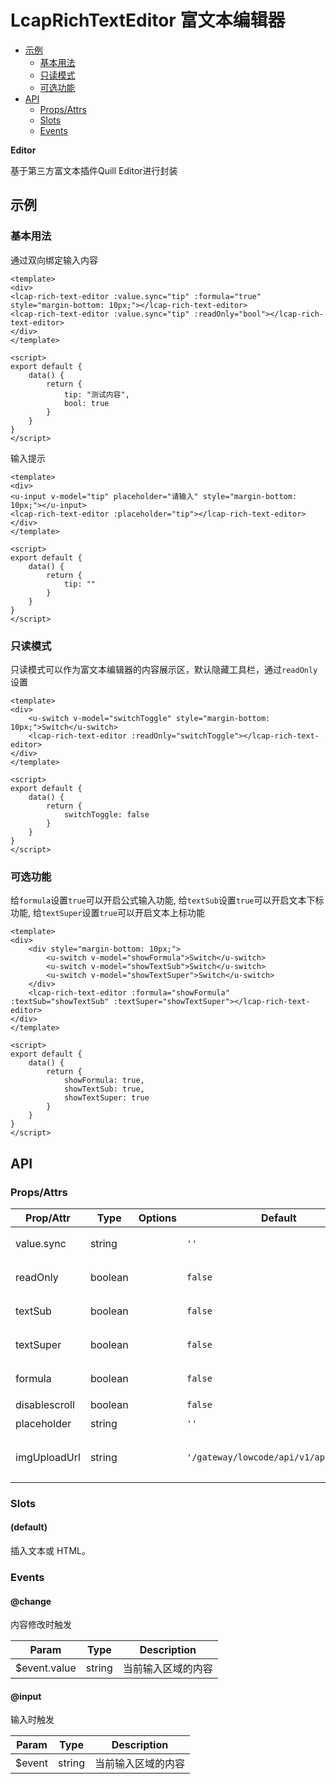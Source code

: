 <!-- 该 README.md 根据 api.yaml 和 docs/*.md 自动生成，为了方便在 GitHub 和 NPM 上查阅。如需修改，请查看源文件 -->

# LcapRichTextEditor 富文本编辑器

- [示例](#示例)
    - [基本用法](#基本用法)
    - [只读模式](#只读模式)
    - [可选功能](#可选功能)
- [API]()
    - [Props/Attrs](#propsattrs)
    - [Slots](#slots)
    - [Events](#events)

**Editor**

基于第三方富文本插件Quill Editor进行封装

## 示例
### 基本用法

通过双向绑定输入内容

``` vue
<template>
<div>
<lcap-rich-text-editor :value.sync="tip" :formula="true" style="margin-bottom: 10px;"></lcap-rich-text-editor>
<lcap-rich-text-editor :value.sync="tip" :readOnly="bool"></lcap-rich-text-editor>
</div>
</template>

<script>
export default {
    data() {
        return {
            tip: "测试内容",
            bool: true
        }
    }
}
</script>
```

输入提示

``` vue
<template>
<div>
<u-input v-model="tip" placeholder="请输入" style="margin-bottom: 10px;"></u-input>
<lcap-rich-text-editor :placeholder="tip"></lcap-rich-text-editor>
</div>
</template>

<script>
export default {
    data() {
        return {
            tip: ""
        }
    }
}
</script>
```

### 只读模式

只读模式可以作为富文本编辑器的内容展示区，默认隐藏工具栏，通过`readOnly`设置

``` vue
<template>
<div>
    <u-switch v-model="switchToggle" style="margin-bottom: 10px;">Switch</u-switch>
    <lcap-rich-text-editor :readOnly="switchToggle"></lcap-rich-text-editor>
</div>
</template>

<script>
export default {
    data() {
        return {
            switchToggle: false
        }
    }
}
</script>
```

### 可选功能

给`formula`设置`true`可以开启公式输入功能, 给`textSub`设置`true`可以开启文本下标功能, 给`textSuper`设置`true`可以开启文本上标功能

``` vue
<template>
<div>
    <div style="margin-bottom: 10px;">
        <u-switch v-model="showFormula">Switch</u-switch>
        <u-switch v-model="showTextSub">Switch</u-switch>
        <u-switch v-model="showTextSuper">Switch</u-switch>
    </div>
    <lcap-rich-text-editor :formula="showFormula" :textSub="showTextSub" :textSuper="showTextSuper"></lcap-rich-text-editor>
</div>
</template>

<script>
export default {
    data() {
        return {
            showFormula: true,
            showTextSub: true,
            showTextSuper: true
        }
    }
}
</script>
```
## API
### Props/Attrs

| Prop/Attr | Type | Options | Default | Description |
| --------- | ---- | ------- | ------- | ----------- |
| value.sync | string |  | `''` | 需要传入的文本内容 |
| readOnly | boolean |  | `false` | 启用只读模式 |
| textSub | boolean |  | `false` | 启用文本下标工具 |
| textSuper | boolean |  | `false` | 启用文本上标工具 |
| formula | boolean |  | `false` | 启用公式输入工具 |
| disablescroll | boolean |  | `false` | 禁用滚动 |
| placeholder | string |  | `''` | 输入提示 |
| imgUploadUrl | string |  | `'/gateway/lowcode/api/v1/app/upload'` | 请填入上传图片的接口路径 |

### Slots

#### (default)

插入文本或 HTML。

### Events

#### @change

内容修改时触发

| Param | Type | Description |
| ----- | ---- | ----------- |
| $event.value | string | 当前输入区域的内容 |

#### @input

输入时触发

| Param | Type | Description |
| ----- | ---- | ----------- |
| $event | string | 当前输入区域的内容 |

